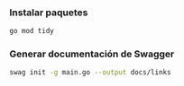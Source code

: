 ### Instalar paquetes

```bash
go mod tidy
```

### Generar documentación de Swagger

```bash
swag init -g main.go --output docs/links
```
